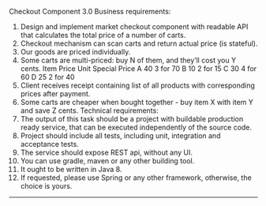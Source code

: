 Checkout Component 3.0
Business requirements:
1. Design and implement market checkout component with readable API that calculates the
total price of a number of carts.
2. Checkout mechanism can scan carts and return actual price (is stateful).
3. Our goods are priced individually.
4. Some carts are multi-priced: buy N of them, and they’ll cost you Y cents.
Item Price Unit Special Price
A 40 3 for 70
B 10 2 for 15
C 30 4 for 60
D 25 2 for 40
5. Client receives receipt containing list of all products with corresponding prices after
payment.
6. Some carts are cheaper when bought together - buy item X with item Y and save Z
cents.
Technical requirements:
1. The output of this task should be a project with buildable production ready service, that
can be executed independently of the source code.
2. Project should include all tests, including unit, integration and acceptance tests.
3. The service should expose REST api, without any UI.
4. You can use gradle, maven or any other building tool.
5. It ought to be written in Java 8.
6. If requested, please use Spring or any other framework, otherwise, the choice is yours.

-------------------------------------------------------------------------------------------



